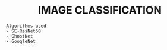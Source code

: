 <h1 align = "center"> IMAGE CLASSIFICATION </h1>

```
Algorithms used
- SE-ResNet50
- GhostNet
- GoogleNet


